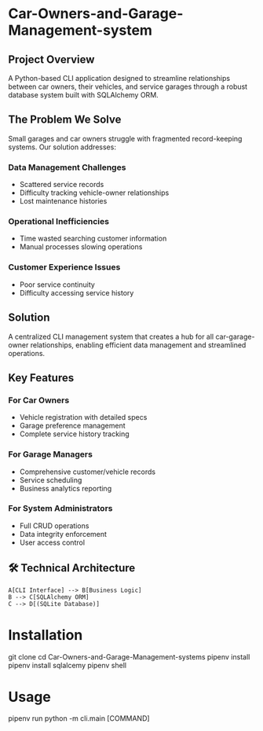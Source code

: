 # Car-Owners-and-Garage-Management-system
## Project Overview

A Python-based CLI application designed to streamline relationships between car owners, their vehicles, and service garages through a robust database system built with SQLAlchemy ORM.

##  The Problem We Solve

Small garages and car owners struggle with fragmented record-keeping systems. Our solution addresses:

### Data Management Challenges
- Scattered service records
- Difficulty tracking vehicle-owner relationships
- Lost maintenance histories

### Operational Inefficiencies
- Time wasted searching customer information
- Manual processes slowing operations

### Customer Experience Issues
- Poor service continuity
- Difficulty accessing service history

## Solution

A centralized CLI management system that creates a hub for all car-garage-owner relationships, enabling efficient data management and streamlined operations.

## Key Features

### For Car Owners
- Vehicle registration with detailed specs
- Garage preference management
- Complete service history tracking

### For Garage Managers
- Comprehensive customer/vehicle records
- Service scheduling
- Business analytics reporting

### For System Administrators
- Full CRUD operations
- Data integrity enforcement
- User access control

## 🛠️ Technical Architecture

    A[CLI Interface] --> B[Business Logic]
    B --> C[SQLAlchemy ORM]
    C --> D[(SQLite Database)]

# Installation    
git clone 
cd Car-Owners-and-Garage-Management-systems
pipenv install
pipenv install sqlalcemy
pipenv shell

# Usage 
pipenv run python -m cli.main [COMMAND]
